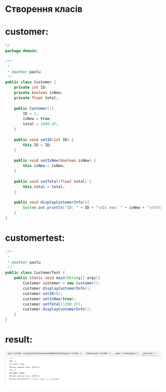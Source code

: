 # Створення класів
# customer:
``` java
*/
package domain;

/**
 *
 * @author pavlu
 */
public class Customer {
    private int ID;
    private boolean isNew;
    private float total;
    
    public Customer(){
        ID = 1;
        isNew = true;
        total = 1000.2F;
    }
    
    public void setID(int ID) {
        this.ID = ID;
    }

    public void setIsNew(boolean isNew) {
        this.isNew = isNew;
    }

    public void setTotal(float total) {
        this.total = total;
    }
    
    public void displayCustomerInfo(){
        System.out.println("ID: " + ID + "\nIs new: " + isNew + "\nTotal orders are: " + total);
    }
}
```
# customertest:
``` java
/**
 *
 * @author pavlu
 */
public class CustomerTest {
    public static void main(String[] args){
        Customer customer = new Customer();
        customer.displayCustomerInfo();
        customer.setID(8);
        customer.setIsNew(true);
        customer.setTotal(1200.2F);
        customer.displayCustomerInfo();
    }
}
```
# result:
![](https://github.com/ppc-ntu-khpi/java-1-m1r4sh/blob/main/Solution/advanced.png?raw=true)

